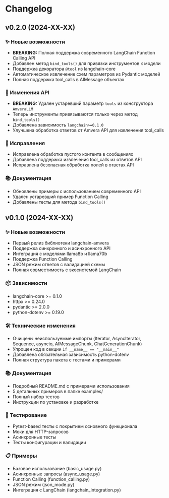 # Changelog

## v0.2.0 (2024-XX-XX)

### ✨ Новые возможности
- **BREAKING:** Полная поддержка современного LangChain Function Calling API
- Добавлен метод `bind_tools()` для привязки инструментов к модели
- Поддержка декоратора `@tool` из langchain-core
- Автоматическое извлечение схем параметров из Pydantic моделей
- Полная поддержка tool_calls в AIMessage объектах

### 🔧 Изменения API
- **BREAKING:** Удален устаревший параметр `tools` из конструктора `AmveraLLM`
- Теперь инструменты привязываются только через метод `bind_tools()`
- Добавлена зависимость `langchain>=0.1.0`
- Улучшена обработка ответов от Amvera API для извлечения tool_calls

### 🐛 Исправления
- Исправлена обработка пустого контента в сообщениях
- Добавлена поддержка извлечения tool_calls из ответов API
- Исправлена безопасная обработка полей в ответах API

### 📚 Документация
- Обновлены примеры с использованием современного API
- Удален устаревший пример Function Calling
- Добавлены тесты для метода `bind_tools()`

## v0.1.0 (2024-XX-XX)

### ✨ Новые возможности
- Первый релиз библиотеки langchain-amvera
- Поддержка синхронного и асинхронного API
- Интеграция с моделями llama8b и llama70b
- Поддержка Function Calling
- JSON режим ответов с валидацией схемы
- Полная совместимость с экосистемой LangChain

### 📦 Зависимости
- langchain-core >= 0.1.0
- httpx >= 0.24.0  
- pydantic >= 2.0.0
- python-dotenv >= 0.19.0

### 🛠️ Технические изменения
- Очищены неиспользуемые импорты (Iterator, AsyncIterator, Sequence, asyncio, AIMessageChunk, ChatGenerationChunk)
- Упрощен код в секции `if __name__ == "__main__"`
- Добавлена обязательная зависимость python-dotenv
- Полная структура пакета с тестами и примерами

### 📚 Документация
- Подробный README.md с примерами использования
- 5 детальных примеров в папке examples/
- Полный набор тестов
- Инструкции по установке и разработке

### 🧪 Тестирование
- Pytest-based тесты с покрытием основного функционала
- Моки для HTTP-запросов
- Асинхронные тесты
- Тесты конфигурации и валидации

### 📋 Примеры
- Базовое использование (basic_usage.py)
- Асинхронные запросы (async_usage.py)
- Function Calling (function_calling.py)
- JSON режим (json_mode.py)
- Интеграция с LangChain (langchain_integration.py)